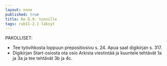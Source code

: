```yaml
---
layout: none
published: true
title: Ke 8.9. tunnille
tags: rub11-2.1 läksyt
---
```

PAKOLLISET:
- Tee työvihkosta loppuun prepositiosivu s. 24. Apua saat digikirjan s. 317.
- Digikirjan Start-osiosta ota osio Arkista viestintää ja kuuntele tehtävät 1a ja 3a ja tee tehtävät 3b ja 4c.


